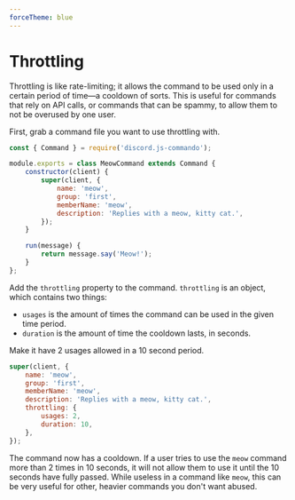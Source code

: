 ```yaml
---
forceTheme: blue
---
```


# Throttling

Throttling is like rate-limiting; it allows the command to be used only in a certain period of time—a cooldown of sorts. This is useful for commands that rely on API calls, or commands that can be spammy, to allow them to not be overused by one user.

First, grab a command file you want to use throttling with.

```js
const { Command } = require('discord.js-commando');

module.exports = class MeowCommand extends Command {
	constructor(client) {
		super(client, {
			name: 'meow',
			group: 'first',
			memberName: 'meow',
			description: 'Replies with a meow, kitty cat.',
		});
	}

	run(message) {
		return message.say('Meow!');
	}
};
```

Add the `throttling` property to the command. `throttling` is an object, which contains two things:

- `usages` is the amount of times the command can be used in the given time period.
- `duration` is the amount of time the cooldown lasts, in seconds.

Make it have 2 usages allowed in a 10 second period.

```js
super(client, {
	name: 'meow',
	group: 'first',
	memberName: 'meow',
	description: 'Replies with a meow, kitty cat.',
	throttling: {
		usages: 2,
		duration: 10,
	},
});
```

The command now has a cooldown. If a user tries to use the `meow` command more than 2 times in 10 seconds, it will not allow them to use it until the 10 seconds have fully passed. While useless in a command like `meow`, this can be very useful for other, heavier commands you don't want abused.
